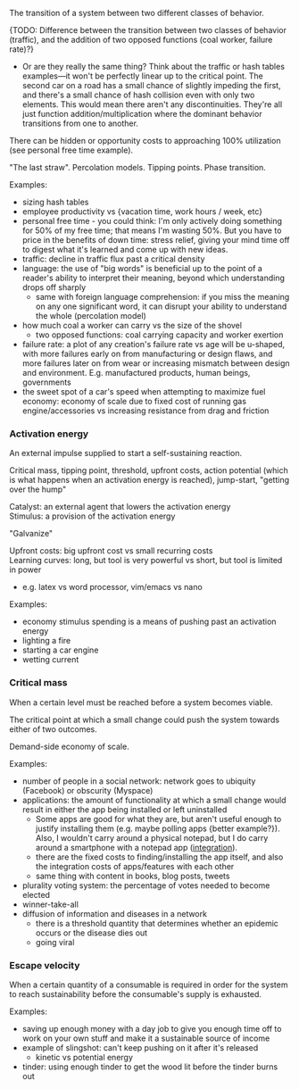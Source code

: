 The transition of a system between two different classes of behavior.

{TODO: Difference between the transition between two classes of behavior (traffic), and the addition of two opposed functions (coal worker, failure rate)?}
- Or are they really the same thing?  Think about the traffic or hash tables examples—it won't be perfectly linear up to the critical point.  The second car on a road has a small chance of slightly impeding the first, and there's a small chance of hash collision even with only two elements.  This would mean there aren't any discontinuities.  They're all just function addition/multiplication where the dominant behavior transitions from one to another.

There can be hidden or opportunity costs to approaching 100% utilization (see personal free time example).

"The last straw".  Percolation models.  Tipping points.  Phase transition.

Examples:
- sizing hash tables
- employee productivity vs {vacation time, work hours / week, etc}
- personal free time - you could think: I'm only actively doing something for 50% of my free time; that means I'm wasting 50%.  But you have to price in the benefits of down time: stress relief, giving your mind time off to digest what it's learned and come up with new ideas.
- traffic: decline in traffic flux past a critical density
- language: the use of "big words" is beneficial up to the point of a reader's ability to interpret their meaning, beyond which understanding drops off sharply
	- same with foreign language comprehension: if you miss the meaning on any one significant word, it can disrupt your ability to understand the whole (percolation model)
- how much coal a worker can carry vs the size of the shovel
	- two opposed functions: coal carrying capacity and worker exertion
- failure rate: a plot of any creation's failure rate vs age will be u-shaped, with more failures early on from manufacturing or design flaws, and more failures later on from wear or increasing mismatch between design and environment. E.g. manufactured products, human beings, governments
- the sweet spot of a car's speed when attempting to maximize fuel economy: economy of scale due to fixed cost of running gas engine/accessories vs increasing resistance from drag and friction


### Activation energy
An external impulse supplied to start a self-sustaining reaction.

Critical mass, tipping point, threshold, upfront costs, action potential (which is what happens when an activation energy is reached), jump-start, "getting over the hump"

Catalyst: an external agent that lowers the activation energy  
Stimulus: a provision of the activation energy

"Galvanize"

Upfront costs: big upfront cost vs small recurring costs  
Learning curves: long, but tool is very powerful vs short, but tool is limited in power
- e.g. latex vs word processor, vim/emacs vs nano

Examples:
- economy stimulus spending is a means of pushing past an activation energy
- lighting a fire
- starting a car engine
- wetting current


### Critical mass
When a certain level must be reached before a system becomes viable.

The critical point at which a small change could push the system towards either of two outcomes.

Demand-side economy of scale.

Examples:
- number of people in a social network: network goes to ubiquity (Facebook) or obscurity (Myspace)
- applications: the amount of functionality at which a small change would result in either the app being installed or left uninstalled
	- Some apps are good for what they are, but aren't useful enough to justify installing them (e.g. maybe polling apps {better example?}). Also, I wouldn't carry around a physical notepad, but I do carry around a smartphone with a notepad app ([integration](Integration.md)).
	- there are the fixed costs to finding/installing the app itself, and also the integration costs of apps/features with each other
	- same thing with content in books, blog posts, tweets
- plurality voting system: the percentage of votes needed to become elected
- winner-take-all
- diffusion of information and diseases in a network
	- there is a threshold quantity that determines whether an epidemic occurs or the disease dies out
	- going viral


### Escape velocity
When a certain quantity of a consumable is required in order for the system to reach sustainability before the consumable's supply is exhausted.

Examples:
- saving up enough money with a day job to give you enough time off to work on your own stuff and make it a sustainable source of income
- example of slingshot: can't keep pushing on it after it's released
	- kinetic vs potential energy
- tinder: using enough tinder to get the wood lit before the tinder burns out
